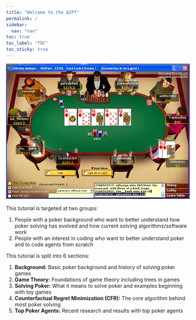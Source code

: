 ```yaml
---
title: "Welcome to the AIPT"
permalink: /
sidebar:
  nav: "nav"
toc: true
toc_label: "TOC"
toc_sticky: true
---
```


![Party Poker](./assets/images/royal.jpg)

This tutorial is targeted at two groups:
1. People with a poker background who want to better understand how poker solving has evolved and how current solving algorithms/software work
2. People with an interest in coding who want to better understand poker and to code agents from scratch 


This tutorial is split into 6 sections: 
1. **Background:** Basic poker background and history of solving poker games
2. **Game Theory:** Foundations of game theory including trees in games
3. **Solving Poker:** What it means to solve poker and examples beginning with toy games
4. **Counterfactual Regret Minimization (CFR):** The core algorithm behind most poker solving
5. **Top Poker Agents:** Recent research and results with top poker agents
<!-- 6. **Other Topics:** Multiplayer games, other games, and decision making lessons -->
